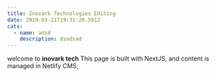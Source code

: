 ```yaml
---
title: Inovark Technologies Editing
date: 2019-03-21T19:31:20.591Z
cats:
  - name: adsd
    description: dsadsad
---
```

welcome to **inovark tech** This page is built with NextJS, and content is managed in Netlify CMS,